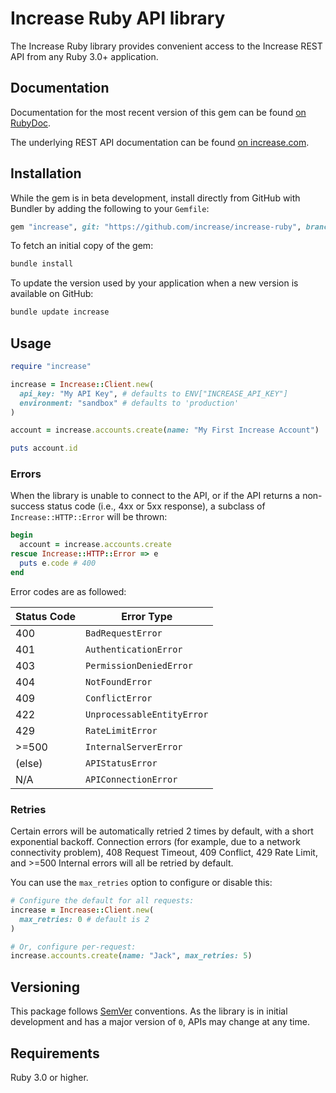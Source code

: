 # Increase Ruby API library

The Increase Ruby library provides convenient access to the Increase REST API from any Ruby 3.0+
application.

## Documentation

Documentation for the most recent version of this gem can be found [on RubyDoc](RubyDocInfoURL).

The underlying REST API documentation can be found [on increase.com](https://increase.com/documentation).

## Installation

While the gem is in beta development, install directly from GitHub with Bundler
by adding the following to your `Gemfile`:

```ruby
gem "increase", git: "https://github.com/increase/increase-ruby", branch: "main"
```

To fetch an initial copy of the gem:

```sh
bundle install
```

To update the version used by your application when a new version is available on GitHub:

```sh
bundle update increase
```

## Usage

```ruby
require "increase"

increase = Increase::Client.new(
  api_key: "My API Key", # defaults to ENV["INCREASE_API_KEY"]
  environment: "sandbox" # defaults to 'production'
)

account = increase.accounts.create(name: "My First Increase Account")

puts account.id
```

### Errors

When the library is unable to connect to the API, or if the API returns a
non-success status code (i.e., 4xx or 5xx response), a subclass of
`Increase::HTTP::Error` will be thrown:

```ruby
begin
  account = increase.accounts.create
rescue Increase::HTTP::Error => e
  puts e.code # 400
end
```

Error codes are as followed:

| Status Code | Error Type                 |
| ----------- | -------------------------- |
| 400         | `BadRequestError`          |
| 401         | `AuthenticationError`      |
| 403         | `PermissionDeniedError`    |
| 404         | `NotFoundError`            |
| 409         | `ConflictError`            |
| 422         | `UnprocessableEntityError` |
| 429         | `RateLimitError`           |
| >=500       | `InternalServerError`      |
| (else)      | `APIStatusError`           |
| N/A         | `APIConnectionError`       |

### Retries

Certain errors will be automatically retried 2 times by default, with a short
exponential backoff. Connection errors (for example, due to a network
connectivity problem), 408 Request Timeout, 409 Conflict, 429 Rate Limit,
and >=500 Internal errors will all be retried by default.

You can use the `max_retries` option to configure or disable this:

```ruby
# Configure the default for all requests:
increase = Increase::Client.new(
  max_retries: 0 # default is 2
)

# Or, configure per-request:
increase.accounts.create(name: "Jack", max_retries: 5)
```

## Versioning

This package follows [SemVer](https://semver.org/spec/v2.0.0.html) conventions. As the
library is in initial development and has a major version of `0`, APIs may change
at any time.

## Requirements

Ruby 3.0 or higher.
